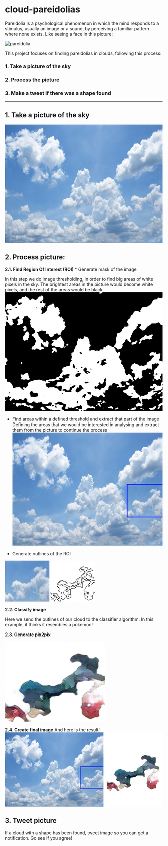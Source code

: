 # cloud-pareidolias

Pareidolia is a psychological phenomenon in which the mind responds to a stimulus, usually an image or a sound, by perceiving a familiar pattern where none exists. Like seeing a face in this picture:

![pareidolia](https://www.artnews.com/wp-content/uploads/2017/08/4689253598_ccaa7fe938_b.jpg)

This project focuses on finding pareidolias in clouds, following this process:
### 1. Take a picture of the sky

### 2. Process the picture

### 3. Make a tweet if there was a shape found

-----
## 1. Take a picture of the sky
![ img](https://raw.githubusercontent.com/msotomorras/cloud-pareidolias/master/05-Debug/img_0.jpg)
## 2. Process picture:
**2.1. Find Region Of Interest (ROI)**
    * Generate mask of the image

   In this step we do image thresholding, in order to find big areas of white pixels in the sky. The brightest areas in the picture would become white pixels, and the rest of the areas would be black. 
    ![mask img](https://raw.githubusercontent.com/msotomorras/cloud-pareidolias/master/05-Debug/img_0_mask.jpg)

   * Find areas within a defined threshold and extract that part of the image<br/>
    Defining the areas that we would be interested in analysing and extract them from the picture to continue the process<br/>
    ![bounding box](https://raw.githubusercontent.com/msotomorras/cloud-pareidolias/master/04-Results/results/img_0.jpg)

   * Generate outlines of the ROI <br/>

   ![bounding box](https://raw.githubusercontent.com/msotomorras/cloud-pareidolias/master/02-Classify/img_0.jpg)
   ![outlines](https://raw.githubusercontent.com/msotomorras/cloud-pareidolias/master/02-Classify/outlines/img_0.jpg)

**2.2. Classify image**

   Here we send the outlines of our cloud to the classifier algorithm. In this example, it thinks it resembles a pokemon!

**2.3. Generate pix2pix<br/>**

   ![pix2pix](https://raw.githubusercontent.com/msotomorras/cloud-pareidolias/master/04-Results/images/img_0.png)

**2.4. Create final image**
    And here is the result!<br/>
    ![final image](https://raw.githubusercontent.com/msotomorras/cloud-pareidolias/master/04-Results/final/final_img_0.jpg)


## 3. Tweet picture

If a cloud with a shape has been found, tweet image so you can get a notification. Go see if you agree!
    

